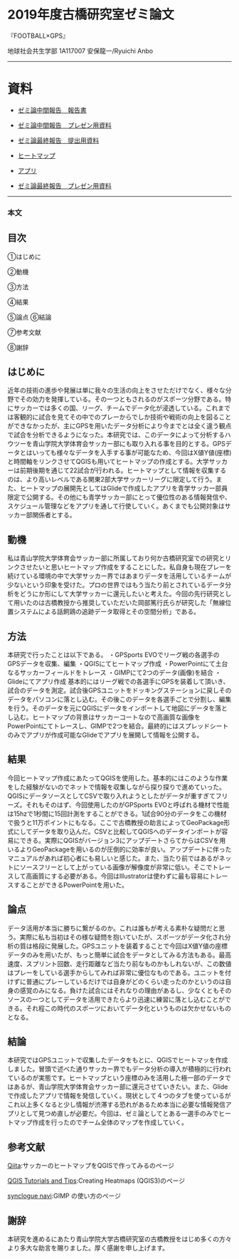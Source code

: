 # 2019年度古橋研究室ゼミ論文

『FOOTBALL×GPS』

地球社会共生学部 1A117007 安保龍一/Ryuichi Anbo

-----------
# 資料
- [ゼミ論中間報告　報告書](https://medium.com/furuhashilab/12-20-%E3%82%BC%E3%83%9F%E8%AB%96%E4%B8%AD%E9%96%93%E5%A0%B1%E5%91%8A-ec9fd72af741?source=friends_link&sk=75de87c6009de1261cd6251de238a594)


- [ゼミ論中間報告　プレゼン用資料](https://docs.google.com/presentation/d/1OoMceupmSV5lmiR66yzRAXN-5ewf4eF814-CYeI9b1w/edit?usp=sharing)

- [ゼミ論最終報告　提出用資料](https://docs.google.com/document/d/1qflv5P9f4mjFx2pE4thZjV8PdTn9mnQMXT3bqYnNFck/edit?usp=sharing)

- [ヒートマップ](https://github.com/furuhashilab/2019gsc_RyuichiAnbo/blob/master/data/temp/スクリーンショット%202020-01-18%2023.07.24.png)

- [アプリ](https://fdutz.glideapp.io)

- [ゼミ論最終報告　プレゼン用資料](https://docs.google.com/presentation/d/1hx8v2ZQERkS5ezE8MNQh7KyUz56WjiyeuxRrcIA_6uw/edit?usp=sharing)
--------------
### 本文
## 目次
①はじめに

②動機

③方法

④結果

⑤論点
⑥結論

⑦参考文献

⑧謝辞
## はじめに
近年の技術の進歩や発展は単に我々の生活の向上をさせただけでなく、様々な分野でその効力を発揮している。その一つともされるのがスポーツ分野である。特にサッカーでは多くの国、リーグ、チームでデータ化が浸透している。これまでは客観的に試合を見てその中でのプレーからでしか技術や戦術の向上を図ることができなかったが、主にGPSを用いたデータ分析により今までとは全く違う観点で試合を分析できるようになった。本研究では、このデータによって分析するハウツーを青山学院大学体育会サッカー部にも取り入れる事を目的とする。GPSデータとはいっても様々なデータを入手する事が可能なため、今回はX値Y値(座標)と時間軸をリンクさせてQGISも用いてヒートマップの作成とする。大学サッカーは前期後期を通じて22試合が行われる。ヒートマップとして情報を収集するのは、より高いレベルである関東2部大学サッカーリーグに限定して行う。また、ヒートマップの展開先としてはGlideで作成したアプリを青学サッカー部員限定で公開する。その他にも青学サッカー部にとって優位性のある情報発信や、スケジュール管理などをアプリを通して行使していく。あくまでも公開対象はサッカー部関係者とする。
## 動機
私は青山学院大学体育会サッカー部に所属しており何か古橋研究室での研究とリンクさせたいと思いヒートマップ作成をすることにした。私自身も現在プレーを続けている環境の中で大学サッカー界ではあまりデータを活用しているチームが少ないという印象を受けた。プロの世界ではもう当たり前とされているデータ分析をどうにか形にして大学サッカーに還元したいと考えた。今回の先行研究として用いたのは古橋教授から推奨していただいた岡部篤行氏らが研究した「無線位置システムによる話飼鶏の追跡データ取得とその空間分析」である。
## 方法
本研究で行ったことは以下である。
・GPSports EVOでリーグ戦の各選手のGPSデータを収集、編集
・QGISにてヒートマップ作成
・PowerPointにて土台なるサッカーフィールドをトレース
・GIMPにて2つのデータ(画像)を結合
・Glideにてアプリ作成
基本的にはリーグ戦での各選手にGPSを装着して頂いき、試合のデータを測定。試合後GPSユニットをドッキングステーションに戻しそのデータをパソコンに落とし込む。その後このデータを各選手ごとで分割し、編集を行う。そのデータを元にQGISにデータをインポートして地図にデータを落とし込む。ヒートマップの背景はサッカーコートなので高画質な画像をPowerPointにてトレースし、GIMPで2つを結合。最終的にはスプレッドシートのみでアプリが作成可能なGlideでアプリを展開して情報を公開する。
## 結果
今回ヒートマップ作成にあたってQGISを使用した。基本的にはこのような作業をした経験がないのでネットで情報を収集しながら探り探りで進めていった。QGISにデータソースとしてCSVで取り入れようとしたがデータが重すぎてフリーズ。それもそのはず、今回使用したのがGPSports EVOと呼ばれる機材で性能は15hzで1秒間に15回計測をすることができる。1試合90分のデータをこの機材で扱うと11万ポイントにもなる。ここで古橋教授の助言によってGeoPackage形式にしてデータを取り込んだ。CSVと比較してQGISへのデータインポートが容易にできる。実際にQGISがバージョン3にアップデートさらてからはCSVを用いるよりGeoPackageを用いるのが圧倒的に効率が良い。アップデートに伴ったマニュアルがあれば初心者にも易しいと感じた。また、当たり前ではあるがネットにソースフリーとして上がっている画像が解像度が非常に低い。そこでトレースして高画質にする必要がある。今回はIllustratorは使わずに最も容易にトレースすることができるPowerPointを用いた。
## 論点
データ活用が本当に勝ちに繋がるのか。これは誰もが考える素朴な疑問だと思う。実際に私も当初はその様な疑問を抱いていたが、スポーツがデータ化され分析の質は格段に発展した。GPSユニットを装着することで今回はX値Y値の座標データのみを用いたが、もっと簡単に試合をデータとしてみる方法もある。最高速度、スプリント回数、走行距離など当たり前なものかもしれないが、この数値はプレーをしている選手からしてみれば非常に優位なものである。ユニットを付けずに普通にプレーしているだけでは自身がどのくらい走ったのかというのは自身の感覚のみになる。負けた試合にはそれなりの理由があるし、少なくともそのソースの一つとしてデータを活用できたらより迅速に練習に落とし込むことができる。それ程この時代のスポーツにおいてデータ化というものは欠かせないものとなる。
## 結論
本研究ではGPSユニットで収集したデータをもとに、QGISでヒートマッを作成しました。冒頭で述べた通りサッカー界でもデータ分析の導入が積極的に行われているのが実態です。ヒートマップという座標のみを活用した極一部のデータではあるが、青山学院大学体育会サッカー部に還元させていきたい。また、Glideで作成したアプリで情報を発信していく。現状として４つのタブを使っているがこれ以上多くなると少し情報が渋滞する恐れがあるため本当に必要な情報発信アプリとして見つめ直しが必要だ。今回は、ゼミ論としてとある一選手のみでヒートマップ作成を行ったのでチーム全体のマップを作成していく。
## 参考文献
[Qiita](https://qiita.com/Yfuruchin/items/5aa60ad983b3b58a7ac1#qgisにとりこむ):サッカーのヒートマップをQGISで作ってみるのページ

[QGIS Tutorials and Tips](https://l.facebook.com/l.php?u=https%3A%2F%2Fwww.qgistutorials.com%2Fen%2Fdocs%2F3%2Fcreating_heatmaps.html%3Ffbclid%3DIwAR2QrbKK2Pn7yLgsdZ4wJJ_yZKthVK9DTbER1nUJrG29hLFOR8nBRuLx-DI&h=AT1g8ZzKxPwt4PIEum0LHc7z_5T5j4wdMm0Nnp5tAAXIx3r-i1TGgfnR2XD7saes1kHM1D2ibjif5RLs470dMqQAl8ReLKbut80SHyTMYQWUKzzQVTGfBaj1PbFXUsz9fTgjEa9xuYo):Creating Heatmaps (QGIS3)のページ

[synclogue navi](https://synclogue-navi.com/category/gimp/):GIMP の使い方のページ

## 謝辞
本研究を進めるにあたり青山学院大学古橋研究室の古橋教授をはじめ多くの方々より多大な助言を賜りました。厚く感謝を申し上げます。
